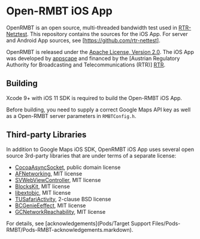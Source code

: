 Open-RMBT iOS App
=================

OpenRMBT is an open source, multi-threaded bandwidth test used in [RTR-Netztest]. This repository contains the sources for the iOS App. For server and Android App sources, see [https://github.com/rtr-nettest].

OpenRMBT is released under the [Apache License, Version 2.0]. The iOS App was developed by [appscape] and financed by the [Austrian Regulatory Authority for Broadcasting and Telecommunications (RTR)] [RTR].

  [appscape]: http://appscape.at/
  [RTR-Netztest]: https://netztest.at/
  [RTR]: https://www.rtr.at/
  [Apache License, Version 2.0]: https://www.apache.org/licenses/LICENSE-2.0
  [https://github.com/rtr-nettest]: https://github.com/rtr-nettest

Building
--------

Xcode 9+ with iOS 11 SDK is required to build the Open-RMBT iOS App.

Before building, you need to supply a correct Google Maps API key as well as a Open-RMBT server parameters in `RMBTConfig.h`.

Third-party Libraries
---------------------

In addition to Google Maps iOS SDK, OpenRMBT iOS App uses several open source 3rd-party libraries that are under terms of a separate license:

* [CocoaAsyncSocket](https://github.com/robbiehanson/CocoaAsyncSocket), public domain license
* [AFNetworking](https://github.com/AFNetworking/AFNetworking), MIT license
* [SVWebViewController](https://github.com/samvermette/SVWebViewController), MIT license
* [BlocksKit](https://github.com/zwaldowski/BlocksKit), MIT license
* [libextobjc](https://github.com/jspahrsummers/libextobjc), MIT license
* [TUSafariActivity](https://github.com/davbeck/TUSafariActivity), 2-clause BSD license
* [BCGenieEeffect](https://github.com/Ciechan/BCGenieEffect), MIT license
* [GCNetworkReachability](https://github.com/GlennChiu/GCNetworkReachability), MIT license

For details, see [acknowledgements](Pods/Target Support Files/Pods-RMBT/Pods-RMBT-acknowledgements.markdown).
